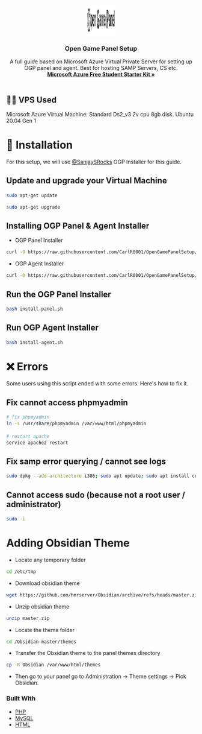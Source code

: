 <!-- PROJECT LOGO -->
<br />
<div align="center">
  <a href="https://github.com/CarlR0001/OpenGamePanelSetup">
    <img src="images/logo.png" alt="Logo" width="80" height="80">
  </a>

  <h3 align="center">Open Game Panel Setup</h3>

  <p align="center">
    A full guide based on Microsoft Azure Virtual Private Server for setting up OGP panel and agent. Best for hosting SAMP Servers, CS etc.
    <br />
    <a href="https://azure.microsoft.com"><strong>Microsoft Azure Free Student Starter Kit »</strong></a>
    <br />
    <br />
  </p>
</div>

## 👨‍💻 VPS Used
Microsoft Azure Virtual Machine: Standard Ds2_v3 2v cpu 8gb disk. Ubuntu 20.04 Gen 1

# 📂 Installation
For this setup, we will use [@SanjaySRocks](https://github.com/SanjaySRocks) OGP Installer for this guide.

## Update and upgrade your Virtual Machine
```bash
sudo apt-get update
```
```bash
sudo apt-get upgrade
```

## Installing OGP Panel & Agent Installer
* OGP Panel Installer
```bash
curl -O https://raw.githubusercontent.com/CarlR0001/OpenGamePanelSetup/main/install-panel.sh
```

* OGP Agent Installer
```bash
curl -O https://raw.githubusercontent.com/CarlR0001/OpenGamePanelSetup/main/install-agent.sh
```

## Run the OGP Panel Installer
```bash
bash install-panel.sh
```

## Run OGP Agent Installer
```bash
bash install-agent.sh
```

# ❌ Errors
Some users using this script ended with some errors. Here's how to fix it.

## Fix cannot access phpmyadmin
```bash
# fix phpmyadmin
ln -s /usr/share/phpmyadmin /var/www/html/phpmyadmin

# restart apache
service apache2 restart
```

## Fix samp error querying / cannot see logs
```bash
sudo dpkg --add-architecture i386; sudo apt update; sudo apt install curl wget file tar bzip2 gzip unzip bsdmainutils python util-linux ca-certificates binutils bc jq tmux netcat lib32gcc1 lib32stdc++6
```

## Cannot access sudo (because not a root user / administrator)
```bash
sudo -i
```

# Adding Obsidian Theme
* Locate any temporary folder
```bash
cd /etc/tmp
```

* Download obsidian theme
```bash
wget https://github.com/hmrserver/Obsidian/archive/refs/heads/master.zip
```

* Unzip obsidian theme
```bash
unzip master.zip
```

* Locate the theme folder
```bash
cd /Obsidian-master/themes
```

* Transfer the Obsidian theme to the panel themes directory
```bash
cp -R Obsidian /var/www/html/themes
```
* Then go to your panel go to Administration -> Theme settings -> Pick Obsidian.

### Built With

* [PHP](https://nextjs.org/)
* [MySQL](https://nextjs.org/)
* [HTML](https://nextjs.org/)
